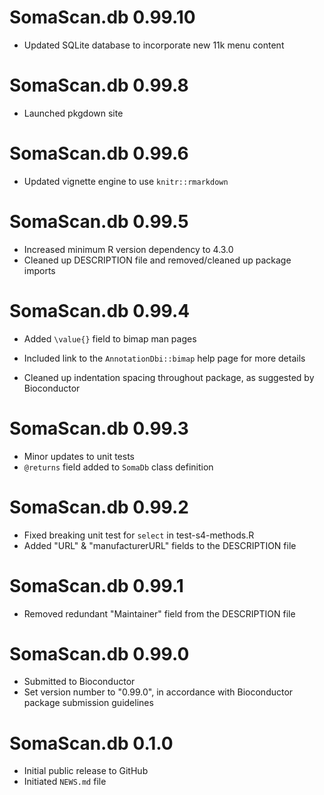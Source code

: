 # SomaScan.db 0.99.10
* Updated SQLite database to incorporate new 11k menu content

# SomaScan.db 0.99.8
* Launched pkgdown site

# SomaScan.db 0.99.6
* Updated vignette engine to use `knitr::rmarkdown`

# SomaScan.db 0.99.5
* Increased minimum R version dependency to 4.3.0
* Cleaned up DESCRIPTION file and removed/cleaned up package imports

# SomaScan.db 0.99.4
* Added `\value{}` field to bimap man pages
+ Included link to the `AnnotationDbi::bimap` help page for more details
* Cleaned up indentation spacing throughout package, as suggested by 
Bioconductor

# SomaScan.db 0.99.3
* Minor updates to unit tests
* `@returns` field added to `SomaDb` class definition

# SomaScan.db 0.99.2
* Fixed breaking unit test for `select` in test-s4-methods.R
* Added "URL" & "manufacturerURL" fields to the DESCRIPTION file

# SomaScan.db 0.99.1
* Removed redundant "Maintainer" field from the DESCRIPTION file

# SomaScan.db 0.99.0
* Submitted to Bioconductor
* Set version number to "0.99.0", in accordance with Bioconductor package 
submission guidelines

# SomaScan.db 0.1.0
* Initial public release to GitHub
* Initiated `NEWS.md` file